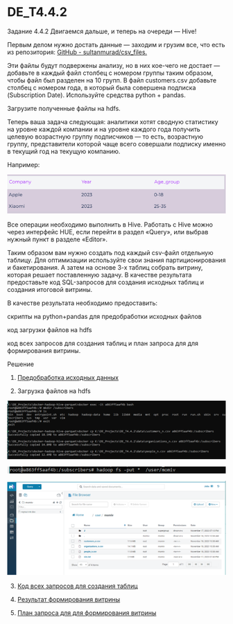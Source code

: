 # DE_T4.4.2
Задание 4.4.2
Двигаемся дальше, и теперь на очереди — Hive!

Первым делом нужно достать данные — заходим и грузим все, что есть из репозитория: [GitHub - sultanmurad/csv_files.](https://github.com/sultanmurad/csv_files)

Эти файлы будут подвержены анализу, но в них кое-чего не достает — добавьте в каждый файл столбец с номером группы таким образом, чтобы файл был разделен на 10 групп. В файл customers.csv добавьте столбец с номером года, в который была совершена подписка (Subscription Date). Используйте средства python + pandas.

Загрузите полученные файлы на hdfs. 

Теперь ваша задача следующая: аналитики хотят сводную статистику на уровне каждой компании и на уровне каждого года получить целевую возрастную группу подписчиков — то есть, возрастную группу, представители которой чаще всего совершали подписку именно в текущий год на текущую компанию. 

Например:

![Image alt](https://github.com/MOMIV/DE_T4.4.2/raw/main/pic/01.png)


Все операции необходимо выполнить в Hive. Работать с Hive можно через интерфейс HUE, если перейти в раздел «Query», или выбрав нужный пункт в разделе «Editor».

Таким образом вам нужно создать под каждый csv-файл отдельную таблицу. Для оптимизации используйте свои знания партиционирования и бакетирования. А затем на основе 3-х таблиц собрать витрину, которая решает поставленную задачу. В качестве результата предоставьте код SQL-запросов для создания исходных таблиц и создания итоговой витрины.

В качестве результата необходимо предоставить:

скрипты на python+pandas для предобработки исходных файлов

код загрузки файлов на hdfs

код всех запросов для создания таблиц и план запроса для для формирования витрины.


Решение

1. [Предобработка исходных данных](https://github.com/MOMIV/DE_T4.4.2/blob/main/T4.4.2.ipynb)

2. Загрузка файлов на hdfs

![Image alt](https://github.com/MOMIV/DE_T4.4.2/raw/main/pic/1.png)

![Image alt](https://github.com/MOMIV/DE_T4.4.2/raw/main/pic/2.png)

![Image alt](https://github.com/MOMIV/DE_T4.4.2/raw/main/pic/3.png)

3. [Код всех запросов для создания таблиц](https://github.com/MOMIV/DE_T4.4.2/blob/main/T442.sql)

4. [Результат формирования витрины](https://github.com/MOMIV/DE_T4.4.2/blob/main/mart.csv)

5. [План запроса для для формирования витрины](https://github.com/MOMIV/DE_T4.4.2/blob/main/explain.csv)


 


